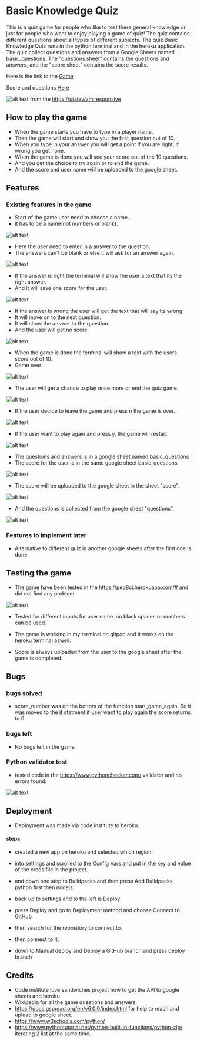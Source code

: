 # Basic Knowledge Quiz

This is a quiz game for people who like to test there general knowledge
or just for people who want to enjoy playing a game of quiz! The quiz contains different questions about all types of different subjects.
The quiz Basic Knowledge Quiz runs in the python terminal and in the heroku application.
The quiz collect questions and answers from a Google Sheets named basic_questions. The "questions sheet" contains the questions and answers, and the "score sheet" contains the score results.

Here is the link to the [Game](https://basic-knowledge-quiz-aa6b69fbaded.herokuapp.com/)

Score and questions [Here](https://docs.google.com/spreadsheets/d/1QgQxf4szI-pQVZOtIcsYs-hHA5RUfSupCR758wEnRe4/edit#gid=0)

![alt text](assets/images/resposvidetest.PNG)
from the https://ui.dev/amiresponsive


## How to play the game



* When the game starts you have to type in a player name.
* Then the game will start and show you the first question out of 10.
* When you type in your answer you will get a point if you are right, if wrong you get none.
* When the game is done you will see your score out of the 10 questions.
* And you get the choice to try again or to end the game.
* And the score and user name will be uploaded to the google sheet. 

## Features

### Existing features in the game

* Start of the game user need to choose a name.
* it has to be a name(not numbers or blank).

![alt text](assets/images/entername.PNG)

* Here the user need to enter in a answer to the question.
* The answers can't be blank or else it will ask for an answer again.

![alt text](assets/images/newfroga.PNG)

* If the answer is right the terminal will show the user a text that its the right answer.
* And it will save one score for the user.

![alt text](assets/images/bysize.PNG)

* If the answer is wrong the user will get the text that will say its wrong.
* It will move on to the next question.
* It will show the answer to the question.
* And the user will get no score.

![alt text](assets/images/wronganswer.PNG)

* When the game is done the terminal will show a text with the users score out of 10.
* Game over.

![alt text](assets/images/scoreforpython.PNG)

* The user will get a chance to play once more or end the quiz game.

 ![alt text](assets/images/endgameeee.PNG)

 * If the user decide to leave the game and press n the game is over.

![alt text](assets/images/donegame.PNG)

* If the user want to play again and press y, the game will restart.

![alt text](assets/images/entername.PNG)

* The questions and answers is in a google sheet named basic_questions
* The score for the user is in the same google sheet basic_questions

![alt text](assets/images/sheetsquestionandscore.PNG)

* The score will be uploaded to the google sheet in the sheet "score".

![alt text](assets/images/playerscoreeee.PNG)

* And the questions is collected from the google sheet "questions".

![alt text](assets/images/questions.PNG)

### Features to implement later

* Alternative to different quiz in another google sheets after the first one is done.


## Testing the game 

- The game have been tested in the https://pep8ci.herokuapp.com/# and did not find any problem.

![alt text](assets/noproblem.PNG)

- Tested for different inputs for user name. no blank spaces or numbers can be used.

- The game is working in my terminal on gitpod and it works on the heroku terminal aswell.

- Score is always uploaded from the user to the google sheet after the game is completed.

## Bugs

### bugs solved 
* score_number was on the bottom of the function start_game_again. So it was moved to the if statment if user want to play again the score returns to 0.

### bugs left
* No bugs left in the game.

### Python validator test

- tested code in the https://www.pythonchecker.com/ validator and no errors found.

![alt text](assets/images/validator.PNG)

## Deployment

- Deployment was made via code institute to heroku.

#### steps 
- created a new app on heroku and selected which region.

-  into settings and scrolled to the Config Vars and put in the key and value of the creds file in the project.
- and down one step to Buildpacks and then press Add Buildpacks, python first then nodejs.
- back up to settings and to the left is Deploy
- press Deploy and go to Deployment method and choose Connect to GitHub
- then search for the repository to connect to.
- then connect to it.
- down to Manual deploy and Deploy a GitHub branch and press deploy branch

## Credits
- Code institute love sandwiches project how to get the API to google sheets and heroku.
- Wikipedia for all the game questions and answers.
- https://docs.gspread.org/en/v6.0.0/index.html for help to reach and upload to google sheet.
- https://www.w3schools.com/python/
- https://www.pythontutorial.net/python-built-in-functions/python-zip/ iterating 2 list at the same time.


